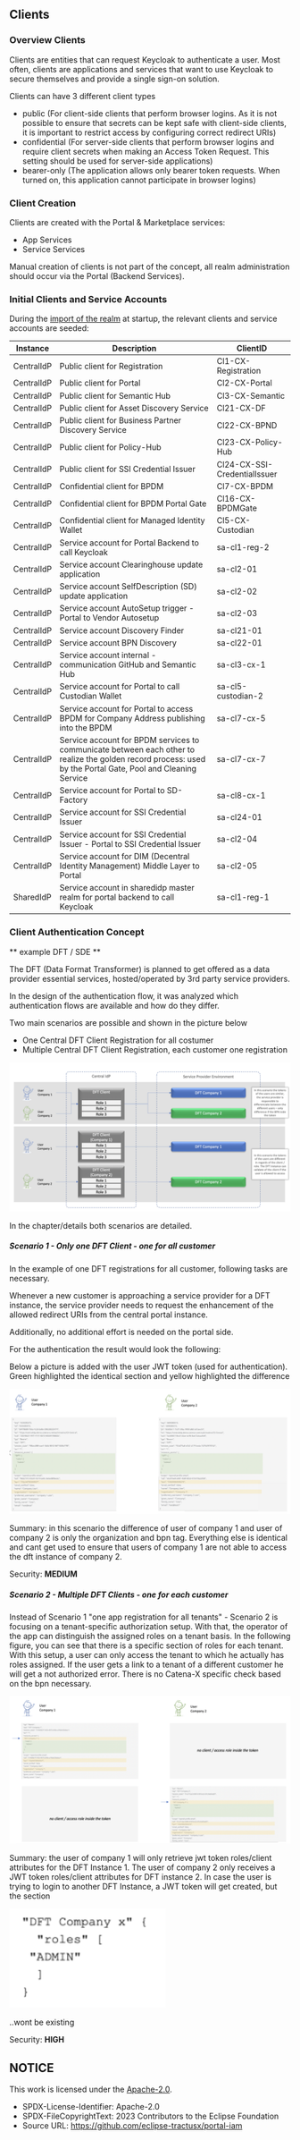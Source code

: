 ## Clients

### Overview Clients

Clients are entities that can request Keycloak to authenticate a user. Most often, clients are applications and services that want to use Keycloak to secure themselves and provide a single sign-on solution.

Clients can have 3 different client types

- public (For client-side clients that perform browser logins. As it is not possible to ensure that secrets can be kept safe with client-side clients, it is important to restrict access by configuring correct redirect URIs)
- confidential (For server-side clients that perform browser logins and require client secrets when making an Access Token Request. This setting should be used for server-side applications)
- bearer-only (The application allows only bearer token requests. When turned on, this application cannot participate in browser logins)

### Client Creation

Clients are created with the Portal & Marketplace services:

- App Services
- Service Services

Manual creation of clients is not part of the concept, all realm administration should occur via the Portal (Backend Services).

### Initial Clients and Service Accounts

During the [import of the realm](/import/realm-config/) at startup, the relevant clients and service accounts are seeded:

| **Instance** | **Description** | **ClientID** |
|--------------|-----------------|---------------|
| CentralIdP | Public client for Registration | Cl1-CX-Registration |
| CentralIdP | Public client for Portal | Cl2-CX-Portal |
| CentralIdP | Public client for Semantic Hub | Cl3-CX-Semantic |
| CentralIdP | Public client for Asset Discovery Service | Cl21-CX-DF |
| CentralIdP | Public client for Business Partner Discovery Service | Cl22-CX-BPND |
| CentralIdP | Public client for Policy-Hub | Cl23-CX-Policy-Hub |
| CentralIdP | Public client for SSI Credential Issuer | Cl24-CX-SSI-CredentialIssuer |
| CentralIdP | Confidential client for BPDM | Cl7-CX-BPDM |
| CentralIdP | Confidential client for BPDM Portal Gate | Cl16-CX-BPDMGate |
| CentralIdP | Confidential client for Managed Identity Wallet | Cl5-CX-Custodian |
| CentralIdP | Service account for Portal Backend to call Keycloak | sa-cl1-reg-2 |
| CentralIdP | Service account Clearinghouse update application | sa-cl2-01 |
| CentralIdP | Service account SelfDescription (SD) update application | sa-cl2-02 |
| CentralIdP | Service account AutoSetup trigger - Portal to Vendor Autosetup | sa-cl2-03 |
| CentralIdP | Service account Discovery Finder | sa-cl21-01 |
| CentralIdP | Service account BPN Discovery | sa-cl22-01 |
| CentralIdP | Service account internal - communication GitHub and Semantic Hub | sa-cl3-cx-1 |
| CentralIdP | Service account for Portal to call Custodian Wallet | sa-cl5-custodian-2 |
| CentralIdP | Service account for Portal to access BPDM for Company Address publishing into the BPDM | sa-cl7-cx-5 |
| CentralIdP | Service account for BPDM services to communicate between each other to realize the golden record process: used by the Portal Gate, Pool and Cleaning Service | sa-cl7-cx-7 |
| CentralIdP | Service account for Portal to SD-Factory | sa-cl8-cx-1 |
| CentralIdP | Service account for SSI Credential Issuer | sa-cl24-01 |
| CentralIdP | Service account for SSI Credential Issuer - Portal to SSI Credential Issuer | sa-cl2-04 |
| CentralIdP | Service account for DIM (Decentral Identity Management) Middle Layer to Portal | sa-cl2-05 |
| SharedIdP | Service account in sharedidp master realm for portal backend to call Keycloak | sa-cl1-reg-1 |

### Client Authentication Concept

** example DFT / SDE **

The DFT (Data Format Transformer) is planned to get offered as a data provider essential services, hosted/operated by 3rd party service providers.

In the design of the authentication flow, it was analyzed which authentication flows are available and how do they differ.

Two main scenarios are possible and shown in the picture below

- One Central DFT Client Registration for all costumer
- Multiple Central DFT Client Registration, each customer one registration

![ClientAuthenticationConcept](/docs/static/client-authentication-concept.png)

In the chapter/details both scenarios are detailed.

##### Scenario 1 - Only one DFT Client - one for all customer

In the example of one DFT registrations for all customer, following tasks are necessary.

Whenever a new customer is approaching a service provider for a DFT instance, the service provider needs to request the enhancement of the allowed redirect URIs from the central portal instance.

Additionally, no additional effort is needed on the portal side.

For the authentication the result would look the following:

Below a picture is added with the user JWT token (used for authentication). Green highlighted the identical section and yellow highlighted the difference

![Scenario1](/docs/static/scenario1.png)

Summary: in this scenario the difference of user of company 1 and user of company 2 is only the organization and bpn tag. Everything else is identical and cant get used to ensure that users of company 1 are not able to access the dft instance of company 2.

Security: <strong>MEDIUM</strong>

##### Scenario 2 - Multiple DFT Clients - one for each customer

Instead of Scenario 1 "one app registration for all tenants" - Scenario 2 is focusing on a tenant-specific authorization setup. With that, the operator of the app can distinguish the assigned roles on a tenant basis. In the following figure, you can see that there is a specific section of roles for each tenant. With this setup, a user can only access the tenant to which he actually has roles assigned. If the user gets a link to a tenant of a different customer he will get a not authorized error. There is no Catena-X specific check based on the bpn necessary.

![Scenario2](/docs/static/scenario2.png)

Summary: the user of company 1 will only retrieve jwt token roles/client attributes for the DFT Instance 1. The user of company 2 only receives a JWT token roles/client attributes for DFT instance 2. In case the user is trying to login to another DFT Instance, a JWT token will get created, but the section

![Scenario2](/docs/static/scenario2-1.png)

..wont be existing

Security: <strong>HIGH</strong>

## NOTICE

This work is licensed under the [Apache-2.0](https://www.apache.org/licenses/LICENSE-2.0).

- SPDX-License-Identifier: Apache-2.0
- SPDX-FileCopyrightText: 2023 Contributors to the Eclipse Foundation
- Source URL: https://github.com/eclipse-tractusx/portal-iam
